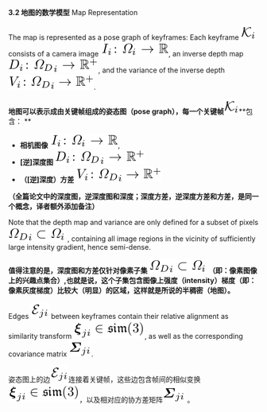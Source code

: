**3.2 地图的数学模型** Map Representation

The map is represented as a pose graph of keyframes: Each keyframe ![](/assets/math_38.png) consists of a camera image ![](/assets/math_39.png), an inverse depth map ![](/assets/math_40.png), and the variance of the inverse depth ![](/assets/math_41.png).

**地图可以表示成由关键帧组成的姿态图（pose graph），每一个关键帧**![](/assets/math_38.png)**包含： **

* **相机图像** ![](/assets/math_39.png), 
* **\[逆\]深度图** ![](/assets/math_40.png) 
* **（\[逆\]深度）方差** ![](/assets/math_41.png)

**（全篇论文中的深度图，逆深度图和深度；深度方差，逆深度方差和方差，是同一个概念，译者额外添加备注）**

Note that the depth map and variance are only defined for a subset of pixels ![](/assets/math_42.png) , containing all image regions in the vicinity of sufficiently large intensity gradient, hence semi-dense.

**值得注意的是，深度图和方差仅针对像素子集** ![](/assets/math_42.png) **（即：像素图像上的兴趣点集合）,也就是说，这个子集包含图像上强度（intensity）梯度（即：像素灰度梯度）比较大（明显）的区域，这样就是所说的半稠密（地图）。**

Edges ![](/assets/math_43.png) between keyframes contain their relative alignment as similarity transform ![](/assets/math_44.png), as well as the corresponding covariance matrix ![](/assets/math_45.png).

姿态图上的边![](/assets/math_43.png)连接着关键帧，这些边包含帧间的相似变换![](/assets/math_44.png)，以及相对应的协方差矩阵![](/assets/math_45.png) 。



